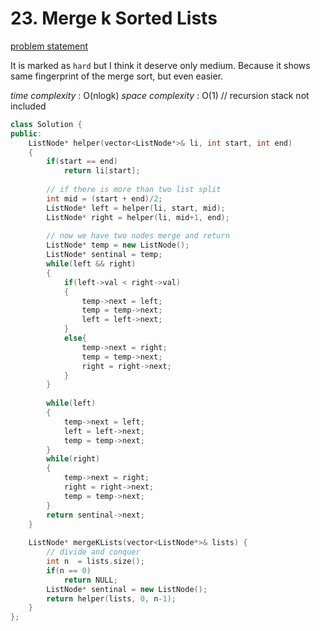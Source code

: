 # 23. Merge k Sorted Lists
[problem statement](https://leetcode.com/problems/merge-k-sorted-lists/)

It is marked as `hard` but I think it deserve only medium. Because it shows
same fingerprint of the merge sort, but even easier.

*time complexity* : O(nlogk)
*space complexity* : O(1) // recursion stack not included

```cpp
class Solution {
public:
    ListNode* helper(vector<ListNode*>& li, int start, int end)
    {
        if(start == end)
            return li[start];
        
        // if there is more than two list split
        int mid = (start + end)/2;
        ListNode* left = helper(li, start, mid);
        ListNode* right = helper(li, mid+1, end);
        
        // now we have two nodes merge and return
        ListNode* temp = new ListNode();
        ListNode* sentinal = temp;
        while(left && right)
        {
            if(left->val < right->val)
            {
                temp->next = left;
                temp = temp->next;
                left = left->next;
            }
            else{
                temp->next = right;
                temp = temp->next;
                right = right->next;
            }
        }
        
        while(left)
        {
            temp->next = left;
            left = left->next;
            temp = temp->next;
        }
        while(right)
        {
            temp->next = right;  
            right = right->next;
            temp = temp->next;
        }
        return sentinal->next;
    }
    
    ListNode* mergeKLists(vector<ListNode*>& lists) {
        // divide and conquer
        int n  = lists.size(); 
        if(n == 0)
            return NULL;
        ListNode* sentinal = new ListNode();
        return helper(lists, 0, n-1); 
    }
};
```

